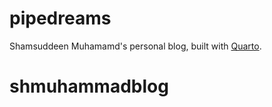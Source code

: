 # pipedreams

Shamsuddeen Muhamamd's personal blog, built with [Quarto](https://quarto.org/).
# shmuhammadblog
